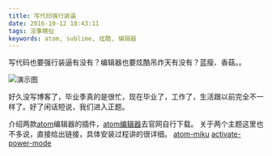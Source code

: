 ```yaml
---
title: 写代码强行装逼
date: 2016-10-12 18:43:11
tags: 没事瞎扯
keywords: atom, sublime, 炫酷, 编辑器
---
```

写代码也要强行装逼有没有？编辑器也要炫酷吊炸天有没有？蓝瘦、香菇。。
<!--more-->

![演示图](http://7xkj1z.com1.z0.glb.clouddn.com/%E5%86%99%E4%BB%A3%E7%A0%81%E5%BC%BA%E8%A1%8C%E8%A3%85%E9%80%BC.gif)

好久没写博客了，毕业季真的是很忙，现在毕业了，工作了，生活跟以前完全不一样了。好了闲话短说，我们进入正题。

介绍两款[atom](https://atom.io/)编辑器的插件，[atom编辑器](https://atom.io/)去官网自行下载。
关于两个主题这里也不多说，直接给出链接，具体安装过程讲的很详细。
[atom-miku](https://github.com/sunqibuhuake/atom-miku)
[activate-power-mode](https://atom.io/packages/activate-power-mode)
